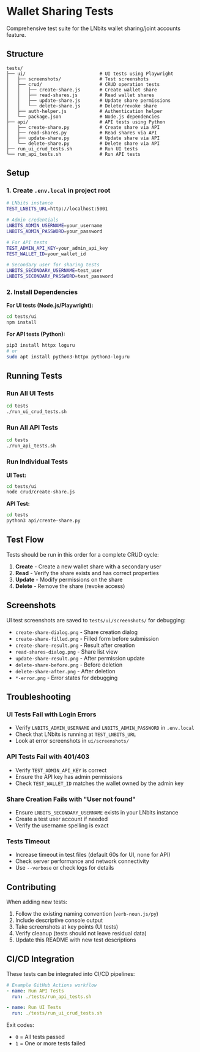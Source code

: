 # Wallet Sharing Tests

Comprehensive test suite for the LNbits wallet sharing/joint accounts feature.

## Structure

```
tests/
├── ui/                           # UI tests using Playwright
│   ├── screenshots/              # Test screenshots
│   ├── crud/                     # CRUD operation tests
│   │   ├── create-share.js       # Create wallet share
│   │   ├── read-shares.js        # Read wallet shares
│   │   ├── update-share.js       # Update share permissions
│   │   └── delete-share.js       # Delete/revoke share
│   ├── auth-helper.js            # Authentication helper
│   └── package.json              # Node.js dependencies
├── api/                          # API tests using Python
│   ├── create-share.py           # Create share via API
│   ├── read-shares.py            # Read shares via API
│   ├── update-share.py           # Update share via API
│   └── delete-share.py           # Delete share via API
├── run_ui_crud_tests.sh          # Run UI tests
└── run_api_tests.sh              # Run API tests
```

## Setup

### 1. Create `.env.local` in project root

```bash
# LNbits instance
TEST_LNBITS_URL=http://localhost:5001

# Admin credentials
LNBITS_ADMIN_USERNAME=your_username
LNBITS_ADMIN_PASSWORD=your_password

# For API tests
TEST_ADMIN_API_KEY=your_admin_api_key
TEST_WALLET_ID=your_wallet_id

# Secondary user for sharing tests
LNBITS_SECONDARY_USERNAME=test_user
LNBITS_SECONDARY_PASSWORD=test_password
```

### 2. Install Dependencies

**For UI tests (Node.js/Playwright):**
```bash
cd tests/ui
npm install
```

**For API tests (Python):**
```bash
pip3 install httpx loguru
# or
sudo apt install python3-httpx python3-loguru
```

## Running Tests

### Run All UI Tests
```bash
cd tests
./run_ui_crud_tests.sh
```

### Run All API Tests
```bash
cd tests
./run_api_tests.sh
```

### Run Individual Tests

**UI Test:**
```bash
cd tests/ui
node crud/create-share.js
```

**API Test:**
```bash
cd tests
python3 api/create-share.py
```

## Test Flow

Tests should be run in this order for a complete CRUD cycle:

1. **Create** - Create a new wallet share with a secondary user
2. **Read** - Verify the share exists and has correct properties
3. **Update** - Modify permissions on the share
4. **Delete** - Remove the share (revoke access)

## Screenshots

UI test screenshots are saved to `tests/ui/screenshots/` for debugging:
- `create-share-dialog.png` - Share creation dialog
- `create-share-filled.png` - Filled form before submission
- `create-share-result.png` - Result after creation
- `read-shares-dialog.png` - Share list view
- `update-share-result.png` - After permission update
- `delete-share-before.png` - Before deletion
- `delete-share-after.png` - After deletion
- `*-error.png` - Error states for debugging

## Troubleshooting

### UI Tests Fail with Login Errors
- Verify `LNBITS_ADMIN_USERNAME` and `LNBITS_ADMIN_PASSWORD` in `.env.local`
- Check that LNbits is running at `TEST_LNBITS_URL`
- Look at error screenshots in `ui/screenshots/`

### API Tests Fail with 401/403
- Verify `TEST_ADMIN_API_KEY` is correct
- Ensure the API key has admin permissions
- Check `TEST_WALLET_ID` matches the wallet owned by the admin key

### Share Creation Fails with "User not found"
- Ensure `LNBITS_SECONDARY_USERNAME` exists in your LNbits instance
- Create a test user account if needed
- Verify the username spelling is exact

### Tests Timeout
- Increase timeout in test files (default 60s for UI, none for API)
- Check server performance and network connectivity
- Use `--verbose` or check logs for details

## Contributing

When adding new tests:
1. Follow the existing naming convention (`verb-noun.js/py`)
2. Include descriptive console output
3. Take screenshots at key points (UI tests)
4. Verify cleanup (tests should not leave residual data)
5. Update this README with new test descriptions

## CI/CD Integration

These tests can be integrated into CI/CD pipelines:

```yaml
# Example GitHub Actions workflow
- name: Run API Tests
  run: ./tests/run_api_tests.sh

- name: Run UI Tests
  run: ./tests/run_ui_crud_tests.sh
```

Exit codes:
- `0` = All tests passed
- `1` = One or more tests failed
